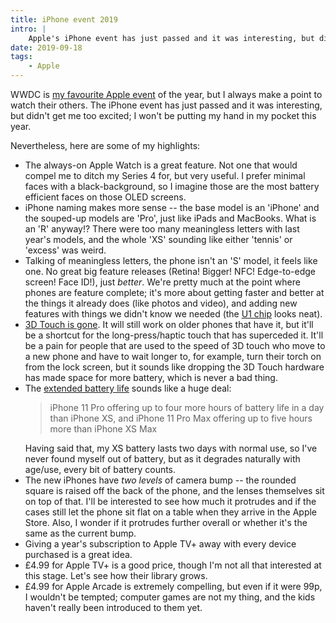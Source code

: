 ```yaml
---
title: iPhone event 2019
intro: |
    Apple's iPhone event has just passed and it was interesting, but didn't get me too excited. Here's a brief list of my take-aways.
date: 2019-09-18
tags:
    - Apple
---
```


WWDC is [my favourite Apple event](/blog/wwdc-2019-roundup) of the year, but I always make a point to watch their others. The iPhone event has just passed and it was interesting, but didn't get me too excited; I won't be putting my hand in my pocket this year.

Nevertheless, here are some of my highlights:

- The always-on Apple Watch is a great feature. Not one that would compel me to ditch my Series 4 for, but very useful. I prefer minimal faces with a black-background, so I imagine those are the most battery efficient faces on those OLED screens.
- iPhone naming makes more sense -- the base model is an 'iPhone' and the souped-up models are 'Pro', just like iPads and MacBooks. What is an 'R' anyway!? There were too many meaningless letters with last year's models, and the whole 'XS' sounding like either 'tennis' or 'excess' was weird.
- Talking of meaningless letters, the phone isn't an 'S' model, it feels like one. No great big feature releases (Retina! Bigger! NFC! Edge-to-edge screen! Face ID!), just *better*. We're pretty much at the point where phones are feature complete; it's more about getting faster and better at the things it already does (like photos and video), and adding new features with things we didn't know we needed (the [U1 chip](https://sixcolors.com/post/2019/09/the-u1-chip-in-the-iphone-11-is-the-beginning-of-an-ultra-wideband-revolution/) looks neat).
- [3D Touch is gone](/blog/looks-like-3d-touch-is-going-away). It will still work on older phones that have it, but it'll be a shortcut for the long-press/haptic touch that has superceded it. It'll be a pain for people that are used to the speed of 3D touch who move to a new phone and have to wait longer to, for example, turn their torch on from the lock screen, but it sounds like dropping the 3D Touch hardware has made space for more battery, which is never a bad thing.
- The [extended battery life](https://www.apple.com/uk/newsroom/2019/09/iphone-11-pro-and-iphone-11-pro-max-the-most-powerful-and-advanced-smartphones/) sounds like a huge deal: <blockquote>iPhone 11 Pro offering up to four more hours of battery life in a day than iPhone XS, and iPhone 11 Pro Max offering up to five hours more than iPhone XS Max</blockquote> Having said that, my XS battery lasts two days with normal use, so I've never found myself out of battery, but as it degrades naturally with age/use, every bit of battery counts.
- The new iPhones have *two levels* of camera bump -- the rounded square is raised off the back of the phone, and the lenses themselves sit on top of that. I'll be interested to see how much it protrudes and if the cases still let the phone sit flat on a table when they arrive in the Apple Store. Also, I wonder if it protrudes further overall or whether it's the same as the current bump.
- Giving a year's subscription to Apple TV+ away with every device purchased is a great idea.
- £4.99 for Apple TV+ is a good price, though I'm not all that interested at this stage. Let's see how their library grows.
- £4.99 for Apple Arcade is extremely compelling, but even if it were 99p, I wouldn't be tempted; computer games are not my thing, and the kids haven't really been introduced to them yet.
